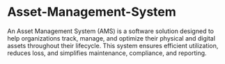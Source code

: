 # Asset-Management-System
An Asset Management System (AMS) is a software solution designed to help organizations track, manage, and optimize their physical and digital assets throughout their lifecycle. This system ensures efficient utilization, reduces loss, and simplifies maintenance, compliance, and reporting.
